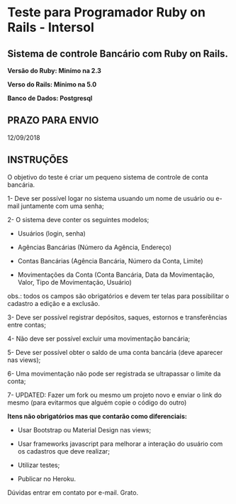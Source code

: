 # Teste para Programador Ruby on Rails - Intersol
## Sistema de controle Bancário com Ruby on Rails.

**Versão do Ruby: Minímo na 2.3**

**Verso do Rails: Mínimo na 5.0**

**Banco de Dados: Postgresql**

PRAZO PARA ENVIO
----------------
12/09/2018


INSTRUÇÕES
----------------
O objetivo do teste é criar um pequeno sistema de controle de conta bancária.

1- Deve ser possível logar no sistema usuando um nome de usuário ou e-mail juntamente com uma senha;

2- O sistema deve conter os seguintes modelos;

  * Usuários (login, senha)
  
  * Agências Bancárias (Número da Agência, Endereço)
  
  * Contas Bancárias (Agência Bancária, Número da Conta, Limite)
  
  * Movimentações da Conta (Conta Bancária, Data da Movimentação, Valor, Tipo de Movimentação, Usuário)
  
  obs.: todos os campos são obrigatórios e devem ter telas para possibilitar o cadastro a edição e a exclusão.


3- Deve ser possível registrar depósitos, saques, estornos e transferências entre contas;

4- Não deve ser possível excluir uma movimentação bancária;

5- Deve ser possível obter o saldo de uma conta bancária (deve aparecer nas views);

6- Uma movimentação não pode ser registrada se ultrapassar o limite da conta;

7- UPDATED: Fazer um fork ou mesmo um projeto novo e enviar o link do mesmo (para evitarmos que alguém copie o código do outro)

**Itens não obrigatórios mas que contarão como diferenciais:**

  * Usar Bootstrap ou Material Design nas views;
  
  * Usar frameworks javascript para melhorar a interação do usuário com os cadastros que deve realizar;
  
  * Utilizar testes;
  
  * Publicar no Heroku.

Dúvidas entrar em contato por e-mail. Grato.

